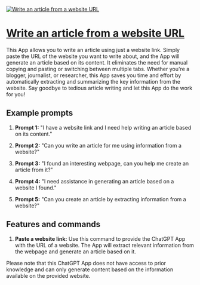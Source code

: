 [![Write an article from a website URL](https://files.oaiusercontent.com/file-OPYEJIBpvryaBnjBf4ZbQzIp?se=2123-10-13T23%3A18%3A22Z&sp=r&sv=2021-08-06&sr=b&rscc=max-age%3D31536000%2C%20immutable&rscd=attachment%3B%20filename%3D576fc44f-8142-4b92-a9c6-2aa8c89e97b0.png&sig=SVUNQhUjlPhzRhuAMacv/nkDJ1i63r9F5kPzPpTFcpw%3D)](https://chat.openai.com/g/g-EWfCIJwd2-write-an-article-from-a-website-url)

# [Write an article from a website URL](https://chat.openai.com/g/g-EWfCIJwd2-write-an-article-from-a-website-url)

This App allows you to write an article using just a website link. Simply paste the URL of the website you want to write about, and the App will generate an article based on its content. It eliminates the need for manual copying and pasting or switching between multiple tabs. Whether you're a blogger, journalist, or researcher, this App saves you time and effort by automatically extracting and summarizing the key information from the website. Say goodbye to tedious article writing and let this App do the work for you!

## Example prompts

1. **Prompt 1:** "I have a website link and I need help writing an article based on its content."

2. **Prompt 2:** "Can you write an article for me using information from a website?"

3. **Prompt 3:** "I found an interesting webpage, can you help me create an article from it?"

4. **Prompt 4:** "I need assistance in generating an article based on a website I found."

5. **Prompt 5:** "Can you create an article by extracting information from a website?"

## Features and commands

1. **Paste a website link:** Use this command to provide the ChatGPT App with the URL of a website. The App will extract relevant information from the webpage and generate an article based on it.

Please note that this ChatGPT App does not have access to prior knowledge and can only generate content based on the information available on the provided website.